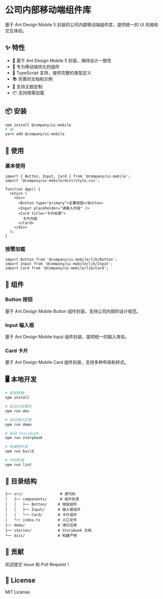 # 公司内部移动端组件库

基于 Ant Design Mobile 5 封装的公司内部移动端组件库，提供统一的 UI 风格和交互体验。

## ✨ 特性

- 🎯 基于 Ant Design Mobile 5 封装，保持设计一致性
- 📱 专为移动端优化的组件
- 🔧 TypeScript 支持，提供完整的类型定义
- 📚 完善的文档和示例
- 🎨 支持主题定制
- 📦 支持按需加载

## 📦 安装

```bash
npm install @company/ui-mobile
# 或
yarn add @company/ui-mobile
```

## 🔨 使用

### 基本使用

```tsx
import { Button, Input, Card } from '@company/ui-mobile';
import '@company/ui-mobile/dist/style.css';

function App() {
  return (
    <div>
      <Button type="primary">主要按钮</Button>
      <Input placeholder="请输入内容" />
      <Card title="卡片标题">
        卡片内容
      </Card>
    </div>
  );
}
```

### 按需加载

```tsx
import Button from '@company/ui-mobile/lib/Button';
import Input from '@company/ui-mobile/lib/Input';
import Card from '@company/ui-mobile/lib/Card';
```

## 🔗 组件

### Button 按钮
基于 Ant Design Mobile Button 组件封装，支持公司内部的设计规范。

### Input 输入框
基于 Ant Design Mobile Input 组件封装，提供统一的输入体验。

### Card 卡片
基于 Ant Design Mobile Card 组件封装，支持多种布局和样式。

## 🖥 本地开发

```bash
# 安装依赖
npm install

# 启动开发模式
npm run dev

# 启动演示应用
npm run demo

# 启动 Storybook
npm run storybook

# 构建组件库
npm run build

# 代码检查
npm run lint
```

## 📁 目录结构

```
├── src/                 # 源代码
│   ├── components/      # 组件目录
│   │   ├── Button/     # 按钮组件
│   │   ├── Input/      # 输入框组件
│   │   └── Card/       # 卡片组件
│   └── index.ts        # 入口文件
├── demo/               # 演示应用
├── stories/            # Storybook 文档
└── dist/               # 构建产物
```

## 🤝 贡献

欢迎提交 Issue 和 Pull Request！

## 📄 License

MIT License